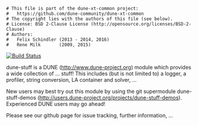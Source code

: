 ```
# This file is part of the dune-xt-common project:
#   https://github.com/dune-community/dune-xt-common
# The copyright lies with the authors of this file (see below).
# License: BSD 2-Clause License (http://opensource.org/licenses/BSD-2-Clause)
# Authors:
#   Felix Schindler (2013 - 2014, 2016)
#   Rene Milk       (2009, 2015)
```

[![Build Status](https://travis-ci.org/wwu-numerik/dune-stuff.svg?branch=travis)](https://travis-ci.org/wwu-numerik/dune-stuff)

dune-stuff is a DUNE (http://www.dune-project.org) module which provides a wide
collection of ... stuff! This includes (but is not limited to) a logger, a
profiler, string conversion, LA container and solver, ...

New users may best try out this module by using the git supermodule
dune-stuff-demos (http://users.dune-project.org/projects/dune-stuff-demos).
Experienced DUNE users may go ahead!

Please see our github page for issue tracking, further information, ...
